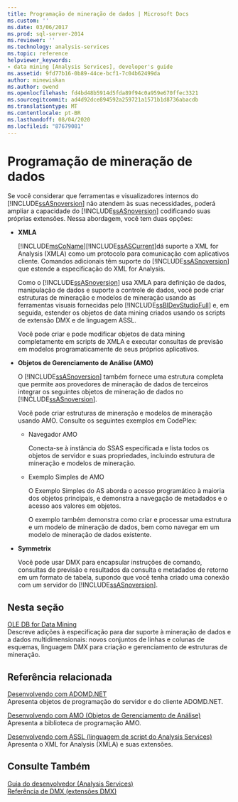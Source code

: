 ```yaml
---
title: Programação de mineração de dados | Microsoft Docs
ms.custom: ''
ms.date: 03/06/2017
ms.prod: sql-server-2014
ms.reviewer: ''
ms.technology: analysis-services
ms.topic: reference
helpviewer_keywords:
- data mining [Analysis Services], developer's guide
ms.assetid: 9fd77b16-0b89-44ce-bcf1-7c04b62499da
author: minewiskan
ms.author: owend
ms.openlocfilehash: fd4bd48b5914d5fda89f94c0a959e670ffec3321
ms.sourcegitcommit: ad4d92dce894592a259721a1571b1d8736abacdb
ms.translationtype: MT
ms.contentlocale: pt-BR
ms.lasthandoff: 08/04/2020
ms.locfileid: "87679081"
---
```

# <a name="data-mining-programming"></a>Programação de mineração de dados
  Se você considerar que ferramentas e visualizadores internos do [!INCLUDE[ssASnoversion](../../includes/ssasnoversion-md.md)] não atendem às suas necessidades, poderá ampliar a capacidade do [!INCLUDE[ssASnoversion](../../includes/ssasnoversion-md.md)] codificando suas próprias extensões. Nessa abordagem, você tem duas opções:  
  
-   **XMLA**  
  
     [!INCLUDE[msCoName](../../includes/msconame-md.md)][!INCLUDE[ssASCurrent](../../includes/ssascurrent-md.md)]dá suporte a XML for Analysis (XMLA) como um protocolo para comunicação com aplicativos cliente. Comandos adicionais têm suporte do [!INCLUDE[ssASnoversion](../../includes/ssasnoversion-md.md)] que estende a especificação do XML for Analysis.  
  
     Como o [!INCLUDE[ssASnoversion](../../includes/ssasnoversion-md.md)] usa XMLA para definição de dados, manipulação de dados e suporte a controle de dados, você pode criar estruturas de mineração e modelos de mineração usando as ferramentas visuais fornecidas pelo [!INCLUDE[ssBIDevStudioFull](../../includes/ssbidevstudiofull-md.md)] e, em seguida, estender os objetos de data mining criados usando os scripts de extensão DMX e de linguagem ASSL.  
  
     Você pode criar e pode modificar objetos de data mining completamente em scripts de XMLA e executar consultas de previsão em modelos programaticamente de seus próprios aplicativos.  
  
-   **Objetos de Gerenciamento de Análise (AMO)**  
  
     O [!INCLUDE[ssASnoversion](../../includes/ssasnoversion-md.md)] também fornece uma estrutura completa que permite aos provedores de mineração de dados de terceiros integrar os seguintes objetos de mineração de dados no [!INCLUDE[ssASnoversion](../../includes/ssasnoversion-md.md)].  
  
     Você pode criar estruturas de mineração e modelos de mineração usando AMO. Consulte os seguintes exemplos em CodePlex:  
  
    -   Navegador AMO  
  
         Conecta-se à instância do SSAS especificada e lista todos os objetos de servidor e suas propriedades, incluindo estrutura de mineração e modelos de mineração.  
  
    -   Exemplo Simples de AMO  
  
         O Exemplo Simples do AS aborda o acesso programático à maioria dos objetos principais, e demonstra a navegação de metadados e o acesso aos valores em objetos.  
  
         O exemplo também demonstra como criar e processar uma estrutura e um modelo de mineração de dados, bem como navegar em um modelo de mineração de dados existente.  
  
-   **Symmetrix**  
  
     Você pode usar DMX para encapsular instruções de comando, consultas de previsão e resultados da consulta e metadados de retorno em um formato de tabela, supondo que você tenha criado uma conexão com um servidor do [!INCLUDE[ssASnoversion](../../includes/ssasnoversion-md.md)].  
  
## <a name="in-this-section"></a>Nesta seção  
 [OLE DB for Data Mining](../../../2014/analysis-services/dev-guide/ole-db-for-data-mining.md)  
 Descreve adições à especificação para dar suporte à mineração de dados e a dados multidimensionais: novos conjuntos de linhas e colunas de esquemas, linguagem DMX para criação e gerenciamento de estruturas de mineração.  
  
## <a name="related-reference"></a>Referência relacionada  
 [Desenvolvendo com ADOMD.NET](https://docs.microsoft.com/bi-reference/adomd/developing-with-adomd-net)  
 Apresenta objetos de programação do servidor e do cliente ADOMD.NET.  
  
 [Desenvolvendo com AMO &#40;Objetos de Gerenciamento de Análise&#41;](https://docs.microsoft.com/bi-reference/amo/developing-with-analysis-management-objects-amo)  
 Apresenta a biblioteca de programação AMO.  
  
 [Desenvolvendo com ASSL &#40;linguagem de script do Analysis Services&#41;](../multidimensional-models/scripting-language-assl/developing-with-analysis-services-scripting-language-assl.md)  
 Apresenta o XML for Analysis (XMLA) e suas extensões.  
  
## <a name="see-also"></a>Consulte Também  
 [Guia do desenvolvedor &#40;Analysis Services&#41;](../analysis-services-developer-documentation.md)   
 [Referência de DMX &#40;extensões DMX&#41;](/sql/dmx/data-mining-extensions-dmx-reference)  
  
  
